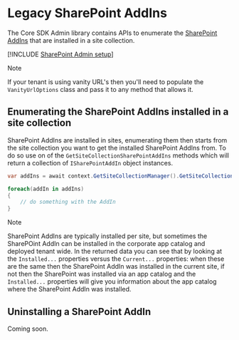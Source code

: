# Legacy SharePoint AddIns

The Core SDK Admin library contains APIs to enumerate the [SharePoint AddIns](https://learn.microsoft.com/en-us/sharepoint/dev/sp-add-ins/sharepoint-add-ins) that are installed in a site collection.

[!INCLUDE [SharePoint Admin setup](fragments/setup-admin-sharepoint.md)]

> [!Note]
> If your tenant is using vanity URL's then you'll need to populate the `VanityUrlOptions` class and pass it to any method that allows it.

## Enumerating the SharePoint AddIns installed in a site collection

SharePoint AddIns are installed in sites, enumerating them then starts from the site collection you want to get the installed SharePoint AddIns from. To do so use on of the `GetSiteCollectionSharePointAddIns` methods which will return a collection of `ISharePointAddIn` object instances.

```csharp
var addIns = await context.GetSiteCollectionManager().GetSiteCollectionSharePointAddInsAsync();

foreach(addIn in addIns)
{
    // do something with the AddIn
}
```

> [!Note]
> SharePoint AddIns are typically installed per site, but sometimes the SharePOint AddIn can be installed in the corporate app catalog and deployed tenant wide. In the returned data you can see that by looking at the `Installed...` properties versus the `Current...` properties: when these are the same then the SharePoint AddIn was installed in the current site, if not then the SharePoint was installed via an app catalog and the `Installed...` properties will give you information about the app catalog where the SharePoint AddIn was installed.

## Uninstalling a SharePoint AddIn

Coming soon.
